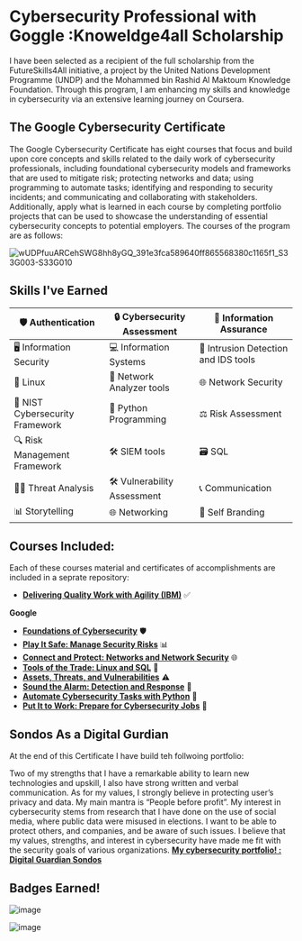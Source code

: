 # Cybersecurity Professional with Goggle :Knoweldge4all Scholarship
I have been selected as a recipient of the full scholarship from the FutureSkills4All initiative, a project by the United Nations Development Programme (UNDP) and the Mohammed bin Rashid Al Maktoum Knowledge Foundation. Through this program, I am enhancing my skills and knowledge in cybersecurity via an extensive learning journey on Coursera.

## The Google Cybersecurity Certificate
The Google Cybersecurity Certificate has eight courses that focus and build upon core concepts and skills related to the daily work of cybersecurity professionals, including foundational cybersecurity models and frameworks that are used to mitigate risk; protecting networks and data; using programming to automate tasks; identifying and responding to security incidents; and communicating and collaborating with stakeholders. Additionally, apply what is learned in each course by completing portfolio projects that can be used to showcase the understanding of essential cybersecurity concepts to potential employers. The courses of the program are as follows: 

![wUDPfuuARCehSWG8hh8yGQ_391e3fca589640ff865568380c1165f1_S33G003-S33G010](https://github.com/user-attachments/assets/1109190a-94f8-44b2-9bef-610166d83082)

## Skills I've Earned

| 🛡️ Authentication | 🔒 Cybersecurity Assessment | 🧩 Information Assurance |
|-------------------|----------------------------|-------------------------|
| 🖥️ Information Security | 💻 Information Systems | 🚨 Intrusion Detection and IDS tools |
| 🐧 Linux           | 📡 Network Analyzer tools  | 🌐 Network Security |
| 🧰 NIST Cybersecurity Framework | 🐍 Python Programming | ⚖️ Risk Assessment |
| 🔍 Risk Management Framework | 🛠️ SIEM tools | 🗃️ SQL |
| 🕵️‍♂️ Threat Analysis | 🛠️ Vulnerability Assessment | 📞 Communication |
| 📊 Storytelling | 🌐 Networking | 💫 Self Branding |

## Courses Included:
Each of these courses material and certificates of accomplishments are included in a seprate repository: 
- **[Delivering Quality Work with Agility (IBM)](https://github.com/sondosaabed/Delivering-Quality-Work-with-Agility)** ✅

**Google**

- **[Foundations of Cybersecurity](https://github.com/sondosaabed/Foundations-of-Cybersecurity)** 🛡️
- **[Play It Safe: Manage Security Risks](https://github.com/sondosaabed/Manage-Security-Risks)** 📊
- **[Connect and Protect: Networks and Network Security](https://github.com/sondosaabed/Networks-and-Network-Security)** 🌐
- **[Tools of the Trade: Linux and SQL](https://github.com/sondosaabed/Tools-of-the-Trade-Linux-and-SQL)** 🔧
- **[Assets, Threats, and Vulnerabilities](https://github.com/sondosaabed/Assets-Threats-and-Vulnerabilities)** ⚠️
- **[Sound the Alarm: Detection and Response](https://github.com/sondosaabed/Detection-and-Response)** 🚨
- **[Automate Cybersecurity Tasks with Python](https://github.com/sondosaabed/Automate-Cybersecurity-Tasks-with-Python)** 🤖
- **[Put It to Work: Prepare for Cybersecurity Jobs](https://github.com/sondosaabed/Prepare-for-Cybersecurity-Jobs)** 💼



## Sondos As a Digital Gurdian
At the end of this Certificate I have build teh follwoing portfolio:

Two of my strengths that I have a remarkable ability to learn new technologies and upskill, I also have strong written and verbal communication. As for my values, I strongly believe in protecting user’s privacy and data. My main mantra is “People before profit”. My interest in cybersecurity stems from research that I have done on the use of social media, where public data were misused in elections. I want to be able to protect others, and companies, and be aware of such issues. I believe that my values, strengths, and interest in cybersecurity have made me fit with the security goals of various organizations. 
**[ My cybersecurity portfolio! : Digital Guardian Sondos](https://github.com/sondosaabed/Digital-Guardian-Sondos)**

## Badges Earned! 
![image](https://github.com/user-attachments/assets/6dd97fca-9a7e-4941-85f2-bd0f5a60364f)

![image](https://github.com/user-attachments/assets/510c7f37-9c18-497c-ab5b-121712ce69d0)

